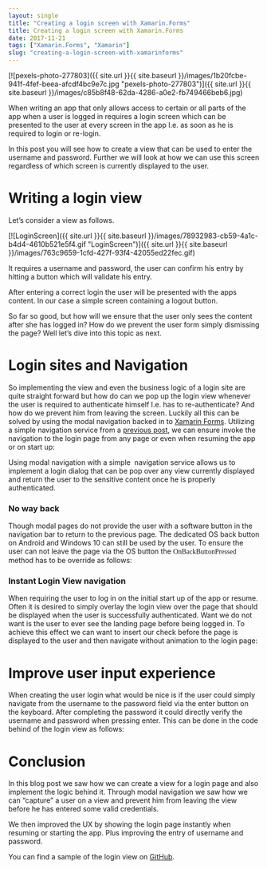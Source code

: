 ```yaml
---
layout: single
title: "Creating a login screen with Xamarin.Forms"
title: Creating a login screen with Xamarin.Forms
date: 2017-11-21
tags: ["Xamarin.Forms", "Xamarin"]
slug: "creating-a-login-screen-with-xamarinforms"
---
```


[![pexels-photo-277803]({{ site.url }}{{ site.baseurl }}/images/1b20fcbe-941f-4fef-beea-afcdf4bc9e7c.jpg "pexels-photo-277803")]({{ site.url }}{{ site.baseurl }}/images/c85b8f48-62da-4286-a0e2-fb749466beb6.jpg)

When writing an app that only allows access to certain or all parts of the app when a user is logged in requires a login screen which can be presented to the user at every screen in the app I.e. as soon as he is required to login or re-login.

In this post you will see how to create a view that can be used to enter the username and password. Further we will look at how we can use this screen regardless of which screen is currently displayed to the user.

# Writing a login view

Let’s consider a view as follows.

[![LoginScreen]({{ site.url }}{{ site.baseurl }}/images/78932983-cb59-4a1c-b4d4-4610b521e5f4.gif "LoginScreen")]({{ site.url }}{{ site.baseurl }}/images/763c9659-1cfd-427f-93f4-42055ed22fec.gif)

It requires a username and password, the user can confirm his entry by hitting a button which will validate his entry.

<script src="https://gist.github.com/mallibone/4d003cf3192c6702ddec263c0f0d053d.js"></script>

After entering a correct login the user will be presented with the apps content. In our case a simple screen containing a logout button.

<script src="https://gist.github.com/mallibone/cabfd841a03e6fcb83fc8823607cccd5.js"></script>

So far so good, but how will we ensure that the user only sees the content after she has logged in? How do we prevent the user form simply dismissing the page? Well let’s dive into this topic as next.

# Login sites and Navigation

So implementing the view and even the business logic of a login site are quite straight forward but how do can we pop up the login view whenever the user is required to authenticate himself I.e. has to re-authenticate? And how do we prevent him from leaving the screen. Luckily all this can be solved by using the modal navigation backed in to [Xamarin Forms](https://developer.xamarin.com/guides/xamarin-forms/application-fundamentals/navigation/modal/ "Xamarin Forms Modal Navigation Documentation"). Utilizing a simple navigation service from a [previous post](https://mallibone.com/post/a-simple-navigation-service-for-xamarinforms "Simple Xamarin.Forms Navigation Service"), we can ensure invoke the navigation to the login page from any page or even when resuming the app or on start up:  
<script src="https://gist.github.com/mallibone/02e2db97dec491e8c63f5a8951950179.js"></script>

Using modal navigation with a simple  navigation service allows us to implement a login dialog that can be pop over any view currently displayed and return the user to the sensitive content once he is properly authenticated.

### 

### No way back

Though modal pages do not provide the user with a software button in the navigation bar to return to the previous page. The dedicated OS back button on Android and Windows 10 can still be used by the user. To ensure the user can not leave the page via the OS button the <font face="Consolas">OnBackButtonPressed</font> method has to be override as follows:

<script src="https://gist.github.com/mallibone/82b74da9c16c436bc7851d60d1a554ea.js"></script>

### Instant Login View navigation

When requiring the user to log in on the initial start up of the app or resume. Often it is desired to simply overlay the login view over the page that should be displayed when the user is successfully authenticated. Want we do not want is the user to ever see the landing page before being logged in. To achieve this effect we can want to insert our check before the page is displayed to the user and then navigate without animation to the login page:

<script src="https://gist.github.com/mallibone/1f857fd1787f02539f7888f37a69879c.js"></script>

# Improve user input experience

When creating the user login what would be nice is if the user could simply navigate from the username to the password field via the enter button on the keyboard. After completing the password it could directly verify the username and password when pressing enter. This can be done in the code behind of the login view as follows:

<script src="https://gist.github.com/mallibone/1b938d008acd18d3e7f70534618bc720.js"></script>

# Conclusion

In this blog post we saw how we can create a view for a login page and also implement the logic behind it. Through modal navigation we saw how we can “capture” a user on a view and prevent him from leaving the view before he has entered some valid credentials.

We then improved the UX by showing the login page instantly when resuming or starting the app. Plus improving the entry of username and password.

You can find a sample of the login view on [GitHub](https://github.com/mallibone/LoginViewSample "GitHub link to sample repo").
